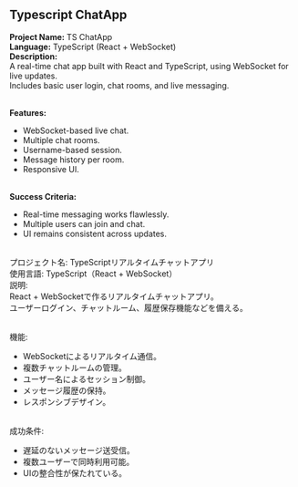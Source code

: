 ## Typescript ChatApp

**Project Name:** TS ChatApp <br>
**Language:** TypeScript (React + WebSocket) <br>
**Description:** <br>
A real-time chat app built with React and TypeScript, using WebSocket for live updates.<br>
Includes basic user login, chat rooms, and live messaging.<br><br>

**Features:** <br>
- WebSocket-based live chat. <br>
- Multiple chat rooms. <br>
- Username-based session. <br>
- Message history per room. <br>
- Responsive UI. <br><br>

**Success Criteria:** <br>
- Real-time messaging works flawlessly. <br>
- Multiple users can join and chat. <br>
- UI remains consistent across updates. <br><br>

プロジェクト名: TypeScriptリアルタイムチャットアプリ<br>
使用言語: TypeScript（React + WebSocket）<br>
説明: <br>
React + WebSocketで作るリアルタイムチャットアプリ。<br>
ユーザーログイン、チャットルーム、履歴保存機能などを備える。<br><br>

機能: <br>
- WebSocketによるリアルタイム通信。 <br>
- 複数チャットルームの管理。 <br>
- ユーザー名によるセッション制御。 <br>
- メッセージ履歴の保持。 <br>
- レスポンシブデザイン。 <br><br>

成功条件: <br>
- 遅延のないメッセージ送受信。 <br>
- 複数ユーザーで同時利用可能。 <br>
- UIの整合性が保たれている。 <br><br>
